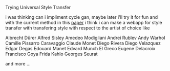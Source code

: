 Trying Universal Style Transfer 

i was thinking can i impliment cycle gan, maybe later i'll try it for fun
and with the current method in this [paper](https://arxiv.org/pdf/1705.08086.pdf) 
i think i can make a webapp for style transfer with transfering style with respect to 
the artist of choice like 

Albrecht Dürer
Alfred Sisley
Amedeo Modigliani
Andrei Rublev
Andy Warhol
Camille Pissarro
Caravaggio
Claude Monet
Diego Rivera
Diego Velazquez
Edgar Degas
Edouard Manet
Edvard Munch
El Greco
Eugene Delacroix
Francisco Goya
Frida Kahlo
Georges Seurat

and more ...
